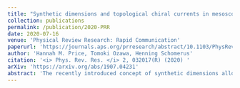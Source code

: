 ```yaml
---
title: "Synthetic dimensions and topological chiral currents in mesoscopic rings"
collection: publications
permalink: /publication/2020-PRR
date: 2020-07-16
venue: 'Physical Review Research: Rapid Communication'
paperurl: 'https://journals.aps.org/prresearch/abstract/10.1103/PhysRevResearch.2.032017'
author: 'Hannah M. Price, Tomoki Ozawa, Henning Schomerus'
citation: '<i> Phys. Rev. Res. </i> 2, 032017(R) (2020) '
arXiv: 'https://arxiv.org/abs/1907.04231'
abstract: 'The recently introduced concept of synthetic dimensions allows for the realization of higher-dimensional topological phenomena in lower-dimensional systems. In this paper, we propose a setup where synthetic dimensions arise in mesoscopic hybrid devices and discuss how they provide a natural route to topological states. We demonstrate this for the current induced into a closed one-dimensional Aharonov-Bohm ring by the interaction with a dynamic mesoscopic magnet. The quantization of the magnetic moment provides a synthetic dimension that complements the charge motion around the ring. We present a direct mapping that places the combined ring-magnet system into the class of quantum Hall models and demonstrate that topological features, combined with the magnet's anisotropy, can lead to clear signatures in the persistent current of the single-particle ground state. Our synthetic-dimension model also extends to the many-electron case, where the collective electronic motion couples with the magnet.'
---
```

